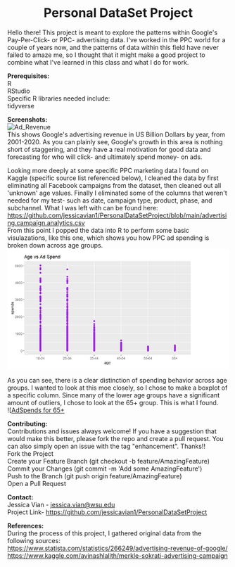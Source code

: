 # <h1 align ="center">Personal DataSet Project</h1>
Hello there! This project is meant to explore the patterns within Google's Pay-Per-Click- or PPC- advertising data. I've worked in the PPC world for a couple of years now, and the patterns of data within this field have never failed to amaze me, so I thought that it might make a good project to combine what I've learned in this class and what I do for work.  

**Prerequisites:**  
R  
RStudio  
Specific R libraries needed include:  
  tidyverse  

**Screenshots:**  
![Ad_Revenue](https://user-images.githubusercontent.com/91223695/142338037-19c19398-8827-46ff-aaf4-d697c376fbdf.JPG)  
This shows Google's advertising revenue in US Billion Dollars by year, from 2001-2020. As you can plainly see, Google's growth in this area is nothing short of staggering, and they have a real motivation for good data and forecasting for who will click- and ultimately spend money- on ads.  

Looking more deeply at some specific PPC marketing data I found on Kaggle (specific source list referenced below), I cleaned the data by first eliminating all Facebook campaigns from the dataset, then cleaned out all 'unknown' age values.  Finally I eliminated some of the columns that weren't needed for my test- such as date, campaign type, product, phase, and subchannel. What I was left with can be found here: https://github.com/jessicavian1/PersonalDataSetProject/blob/main/advertising.campaign.analytics.csv  
From this point I popped the data into R to perform some basic visulazations, like this one, which shows you how PPC ad spending is broken down across age groups.  
![Age vs Ad Spend](https://github.com/jessicavian1/PersonalDataSetProject/blob/main/Age%20vs%20Ad%20Spend.JPG)  
  
  As you can see, there is a clear distinction of spending behavior across age groups. I wanted to look at this moe closely, so I chose to make a boxplot of a specific column. Since many of the lower age groups have a significant amount of outliers, I chose to look at the 65+ group. This is what I found.  
![[AdSpends for 65+](https://github.com/jessicavian1/PersonalDataSetProject/blob/main/Ad%20Spends%20for%2065%2B.JPG)  


**Contributing:**  
Contributions and issues always welcome! If you have a suggestion that would make this better, please fork the repo and create a pull request. You can also simply open an issue with the tag "enhancement". Thanks!!  
Fork the Project  
Create your Feature Branch (git checkout -b feature/AmazingFeature)  
Commit your Changes (git commit -m 'Add some AmazingFeature')  
Push to the Branch (git push origin feature/AmazingFeature)  
Open a Pull Request  


**Contact:**  
Jessica Vian - jessica.vian@wsu.edu  
Project Link- https://github.com/jessicavian1/PersonalDataSetProject  

**References:**  
 During the process of this project, I gathered original data from the following sources:  
 https://www.statista.com/statistics/266249/advertising-revenue-of-google/  
 https://www.kaggle.com/avinashlalith/merkle-sokrati-advertising-campaign  
